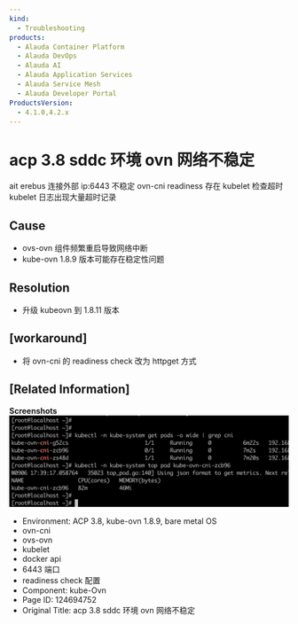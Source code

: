 ```yaml
---
kind:
  - Troubleshooting
products:
  - Alauda Container Platform
  - Alauda DevOps
  - Alauda AI
  - Alauda Application Services
  - Alauda Service Mesh
  - Alauda Developer Portal
ProductsVersion:
  - 4.1.0,4.2.x
---
```

<!-- A type of document that involves encountering a fault, diagnosing it, performing root cause analysis, and providing solutions. -->

# acp 3.8 sddc 环境 ovn 网络不稳定

ait erebus 连接外部 ip:6443 不稳定 ovn-cni readiness 存在 kubelet 检查超时 kubelet 日志出现大量超时记录

## Cause
- ovs-ovn 组件频繁重启导致网络中断
- kube-ovn 1.8.9 版本可能存在稳定性问题

## Resolution
- 升级 kubeovn 到 1.8.11 版本

## [workaround]
- 将 ovn-cni 的 readiness check 改为 httpget 方式

## [Related Information]
**Screenshots**
![](assets/acp-3-8-sddc-huan-jing-ovn-wang-luo-bu-wen-ding/image2022-9-13_18-20-10.png)
- Environment: ACP 3.8, kube-ovn 1.8.9, bare metal OS
- ovn-cni
- ovs-ovn
- kubelet
- docker api
- 6443 端口
- readiness check 配置
- Component: kube-Ovn
- Page ID: 124694752
- Original Title: acp 3.8 sddc 环境 ovn 网络不稳定
